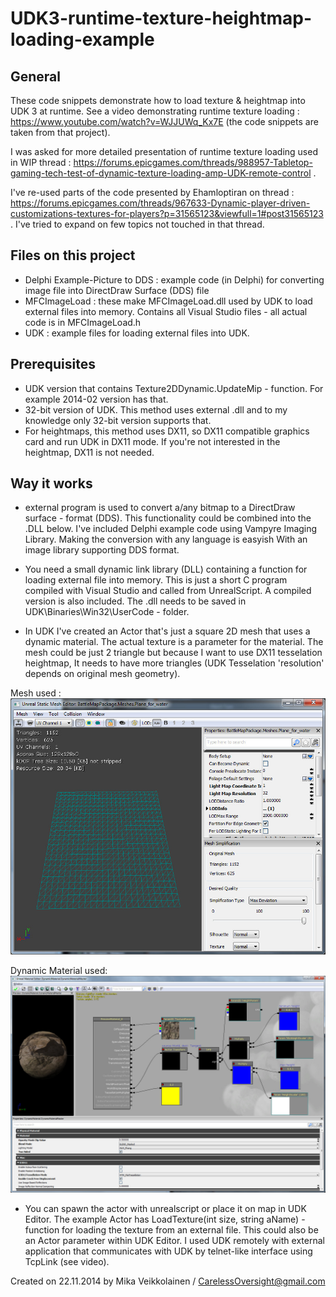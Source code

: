 UDK3-runtime-texture-heightmap-loading-example
==============================================

## General
These code snippets demonstrate how to load texture & heightmap into UDK 3 at runtime. See a video demonstrating runtime texture loading : https://www.youtube.com/watch?v=WJJUWq_Kx7E (the code snippets are taken from that project).

I was asked for more detailed presentation of runtime texture loading used in WIP thread : https://forums.epicgames.com/threads/988957-Tabletop-gaming-tech-test-of-dynamic-texture-loading-amp-UDK-remote-control .

I've re-used parts of the code presented by Ehamloptiran on thread : https://forums.epicgames.com/threads/967633-Dynamic-player-driven-customizations-textures-for-players?p=31565123&viewfull=1#post31565123 . I've tried to expand on few topics not touched in that thread.

## Files on this project
* Delphi Example-Picture to DDS : example code (in Delphi) for converting image file into DirectDraw Surface (DDS) file
* MFCImageLoad : these make MFCImageLoad.dll used by UDK to load external files into memory. Contains all Visual Studio files - all actual code is in MFCImageLoad.h
* UDK : example files for loading external files into UDK.

## Prerequisites
* UDK version that contains Texture2DDynamic.UpdateMip - function. For example 2014-02 version has that.
* 32-bit version of UDK. This method uses external .dll and to my knowledge only 32-bit version supports that.
* For heightmaps, this method uses DX11, so DX11 compatible graphics card and run UDK in DX11 mode. If you're not interested in the heightmap, DX11 is not needed. 

## Way it works
* external program is used to convert a/any bitmap to a DirectDraw surface - format (DDS). This functionality could be combined into the .DLL below. I've included  Delphi example code using Vampyre Imaging Library. Making the conversion with any language is easyish With an image library supporting DDS format.

* You need a small dynamic link library (DLL) containing a function for loading external file into memory. This is just a short C program compiled with Visual Studio and called from UnrealScript. A compiled version is also included.  The .dll needs to be saved in UDK\Binaries\Win32\UserCode - folder.

* In UDK I've created an Actor that's just a square 2D mesh that uses a dynamic material. The actual texture is a parameter for the material. The mesh could be just 2 triangle but because I want to use DX11 tesselation heightmap, It needs to have more triangles (UDK Tesselation 'resolution' depends on original mesh geometry).

Mesh used : <IMG SRC="https://raw.githubusercontent.com/CarelessOversight/UDK3-runtime-texture-heightmap-loading-example/master/UDK/plane_for_water-mesh_picture.jpg">

Dynamic Material used: <IMG SRC="https://raw.githubusercontent.com/CarelessOversight/UDK3-runtime-texture-heightmap-loading-example/master/UDK/UDK_Material_picture.jpg">

* You can spawn the actor with unrealscript or place it on map in UDK Editor. The example Actor has LoadTexture(int size, string aName) - function for loading the texture from an external file. This could also be an Actor parameter within UDK Editor. I used UDK remotely with external application that communicates with UDK by telnet-like interface using TcpLink (see video).

Created on 22.11.2014 by Mika Veikkolainen / CarelessOversight@gmail.com

